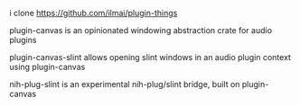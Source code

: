 i clone https://github.com/ilmai/plugin-things

plugin-canvas is an opinionated windowing abstraction crate for audio plugins

plugin-canvas-slint allows opening slint windows in an audio plugin context using plugin-canvas

nih-plug-slint is an experimental nih-plug/slint bridge, built on plugin-canvas
